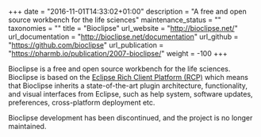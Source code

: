 +++
date = "2016-11-01T14:33:02+01:00"
description = "A free and open source workbench for the life sciences"
maintenance_status = ""
taxonomies = ""
title = "Bioclipse"
url_website = "http://bioclipse.net/"
url_documentation = "http://bioclipse.net/documentation"
url_github = "https://github.com/bioclipse"
url_publication = "https://pharmb.io/publication/2007-bioclipse/"
weight = -100
+++

Bioclipse is a free and open source workbench for the life sciences.  Bioclipse
is based on the [Eclipse Rich Client Platform (RCP)](http://eclipse.org/rcp/)
which means that Bioclipse inherits a state-of-the-art plugin architecture,
functionality, and visual interfaces from Eclipse, such as help system,
software updates, preferences, cross-platform deployment etc.

Bioclipse development has been discontinued, and the project is no longer maintained.

